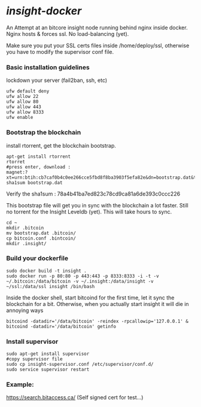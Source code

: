 # *insight-docker*

An Attempt at an bitcore insight node running behind nginx inside docker. Nginx hosts & forces ssl. No load-balancing (yet).

Make sure you put your SSL certs files inside /home/deploy/ssl, otherwise you have to modify the supervisor conf file.

### Basic installation guidelines

lockdown your server (fail2ban, ssh, etc)

    ufw default deny
    ufw allow 22
    ufw allow 80
    ufw allow 443
    ufw allow 8333
    ufw enable
    
    
### Bootstrap the blockchain
install rtorrent, get the blockchain bootstrap.

    apt-get install rtorrent
    rtorret
    #press enter, download :
    magnet:?xt=urn:btih:cb7caf0b4c0ee266cce5fbd8f8ba3903f5efa82e&dn=bootstrap.dat&tr=udp://tracker.openbittorrent.com:80&tr=udp://tracker.publicbt.com:80&tr=udp://tracker.ccc.de:80&tr=udp://tracker.istole.it:80
    sha1sum bootstrap.dat

Verify the sha1sum : 78a4b41ba7ed823c78cd9ca81a6de393c0ccc226

This bootstrap file will get you in sync with the blockchain a lot faster. Still no torrent for the Insight Leveldb (yet). This will take hours to sync.

    cd ~
    mkdir .bitcoin
    mv bootstrap.dat .bitcoin/
    cp bitcoin.conf .bintcoin/
    mkdir .insight/
 
### Build your dockerfile

    sudo docker build -t insight .
    sudo docker run -p 80:80 -p 443:443 -p 8333:8333 -i -t -v ~/.bitcoin:/data/bitcoin -v ~/.insight:/data/insight -v ~/ssl:/data/ssl insight /bin/bash
 
Inside the docker shell, start bitcoind for the first time, let it sync the blockchain for a bit. Otherwise, when you actually start insight it will die in annoying ways

    bitcoind -datadir='/data/bitcoin' -reindex -rpcallowip='127.0.0.1' &
    bitcoind -datadir='/data/bitcoin' getinfo


 
### Install supervisor
 
    sudo apt-get install supervisor
    #copy supervisor file
    sudo cp insight-supervisor.conf /etc/supervisor/conf.d/
    sudo service supervisor restart
    
### Example:

https://search.bitaccess.ca/
(Self signed cert for test...)
    
